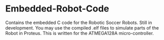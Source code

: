 # Embedded-Robot-Code
Contains the embedded C code for the Robotic Soccer Robots.  Still in development.  You may use the compiled .elf files to simulate parts of the Robot in Proteus.  This is written for the ATMEGA128A micro-controller.
